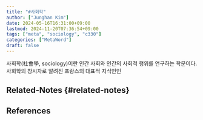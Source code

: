 ```yaml
---
title: "#사회학"
author: ["Junghan Kim"]
date: 2024-05-16T16:31:00+09:00
lastmod: 2024-11-20T07:36:54+09:00
tags: ["meta", "sociology", "c330"]
categories: ["MetaWord"]
draft: false
---
```


사회학(社會學, sociology)이란 인간 사회와 인간의 사회적 행위를 연구하는 학문이다. 사회학의 창시자로 알려진 프랑스의 대표적 지식인인


## Related-Notes {#related-notes}

## References

<style>.csl-entry{text-indent: -1.5em; margin-left: 1.5em;}</style><div class="csl-bib-body">
</div>

